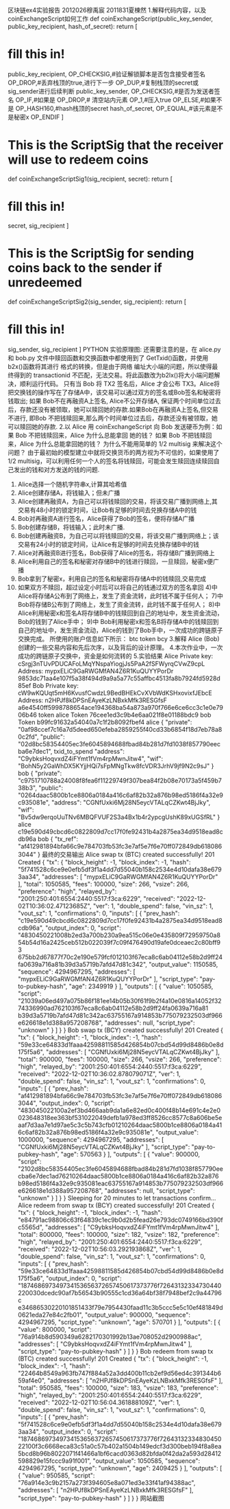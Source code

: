 区块链ex4实验报告
2012026穆禹宸 2011831夏楝然
1.解释代码内容，以及 coinExchangeScript如何工作
def coinExchangeScript(public_key_sender, public_key_recipient, hash_of_secret):
 return [
 # fill this in!
 public_key_recipient,
 OP_CHECKSIG,#验证解锁脚本是否包含接受者签名
 OP_DROP,#丢弃栈顶的true,进行下一步
 OP_DUP,#复制栈顶的secret或sig_sender进行后续判断
 public_key_sender,
 OP_CHECKSIG,#是否为发送者签名
 OP_IF,#如果是
 OP_DROP,# 清空站内元素
 OP_1,#压入true
 OP_ELSE,#如果不是
 OP_HASH160,#hash栈顶的secret
 hash_of_secret,
 OP_EQUAL,#该元素是不是秘密x
 OP_ENDIF
 ]
# This is the ScriptSig that the receiver will use to redeem coins
def coinExchangeScriptSig1(sig_recipient, secret):
 return [
 # fill this in!
 secret,
 sig_recipient
 ]
# This is the ScriptSig for sending coins back to the sender if unredeemed
def coinExchangeScriptSig2(sig_sender, sig_recipient):
 return [
 # fill this in!
 sig_sender,
 sig_recipient
 ] 
PYTHON
实验原理图:
还需要注意的是，在 alice.py 和 bob.py 文件中赎回函数和交换函数中都使用到了 GetTxid()函数，并使用 b2x()函数将其进行 格式的转换，但是由于网络
编址大小端的问题，所以使得最终得到的 transactionid 不匹配，无法交易。将此函数改为b2lx()将大小端问题解决，顺利运行代码。
只有当 Bob 将 TX2 签名后，Alice 才会公布 TX3。Alice将把交换钱的操作写在了存储A中，该交易可以通过双方的签名或Bob签名和秘密将钱取出; 如果
Bob不在再融资A上签名, Alice不公开存储A, 保证两个时间单位过去后，存款还没有被领取，她可以赎回她的存款.如果Bob在再融资A上签名,但交易不进行,
即Bob 不把钱赎回来,那么两个时间单位过去后，存款还没有被领取，她可以赎回她的存款.
2.以 Alice 用 coinExchangeScript 向 Bob 发送硬币为例：如果 Bob 不把钱赎回来，Alice 为什么总能拿回
她的钱？
如果 Bob 不把钱赎回来，Alice 为什么总能拿回她的钱？
为什么不能用简单的 1/2 multisig 来解决这个问题？
由于最初始的模型建立中就将交换货币的两方视为不可信的，如果使用了1/2 multisig，可以利用任何一个人的签名将钱赎回，可能会发生赎回连续赎回自
己发出的钱和对方发送的钱的问题.
1. Alice选择一个随机字符串x,计算其哈希值
2. Alice创建存储A，将钱输入；但未广播
3. Alice创建再融资A，为自己可以将钱赎回的交易，将该交易广播到网络上,其交易有48小时的锁定时间，让Bob有足够的时间去兑换存储A中的钱
4. Bob对再融资A进行签名，Alice获得了Bob的签名，便将存储A广播
5. Bob创建存储B，将钱输入；此时未广播.
6. Bob创建再融资B，为自己可以将钱赎回的交易，将该交易广播到网络上；该交易有24小时的锁定时间，让Alice有足够的时间去兑换存储B中的钱
7. Alice对再融资B进行签名，Bob获得了Alice的签名，将存储B广播到网络上
8. Alice利用自己的签名和秘密对存储B中的钱进行赎回，一旦赎回，秘密x便广播
9. Bob拿到了秘密x，利用自己的签名和秘密将存储A中的钱赎回,交易完成
10. 如果双方不赎回，超过设定小时后可以将自己的钱通过双方的签名拿回
4)中Alice将存储A公布到了网络上，发生了资金流转，此时钱不属于任何人；
7)中 Bob将存储B公布到了网络上，发生了资金流转，此时钱不属于任何人；
8)中Alice利用秘密x和签名A将存储B中的钱赎回到自己的地址中，发生资金流动，Bob的钱到了Alice手中；
9)中 Bob利用秘密x和签名B将存储A中的钱赎回到自己的地址中，发生资金流动，Alice的钱到了Bob手中，一次成功的跨链原子交换完成。
所使用的账户信息如下所示：
btc
token
bcy
3.解释 Alice (Bob) 创建的一些交易内容和先后次序，以及背后的设计原理。
4.本次作业中，一次成功的跨链原子交换中，资金是如何流转的
5.实验结果
Alice
Private key: cSrgj3nTUvPDUCAFoLMqYNspaYiogjJs5PaA2fSFWyrqCVwZ9cpL
Address: mypxELiC9GaRWGMfAN4Z6R1KuQUYYPorDr
9853dc71aa4e107f5a38f494d9a9a5a77c55affbc4513fa8b7924fd5928d85ef
Bob
Private key: cW9wKQUqt5mH6KvusfCwdzL9BedBHEkCvXVbWdKSHxovixfJEbcE
Address: n2HPJf8kDPSnEAyeKzLNBxkMfk3RESGfsF
a6e4540ff5998788654ace194368ba54a873a970f766e6ce6cc3c1e0e7906b46
token
alice
Token 76cee1ed3c9b4e6aa021f8e01188bdc9
bob
Token b99fc91632a54040a7c1f2b8092fbef4
alice
{
 "private": "0af98ccef7c16a7d5deed650efeba2859255f40cd33b6854f18d7eb78a80c2fd",
 "public": "02d8bc58354405ec3fe6045894688fbad84b281d7fd1038f857790eecba6e7dec1",
txid_to_spend
 "address": "C9ybksHoqvxdZ4iFYmt1fVm4rpMwnJitw4",
 "wif": "BohN5y2GaWhDX5KYjjHQi7sFpMNgTkw8fcVDR3JrhV9jf9N2c9sJ"
}
bob
{
 "private": "c9751710788a24008f8fea6f11229749f307bea84f2b08e70173a5f459b738b3",
 "public": "0264daac5800b1ce8806a0184a416c6af82b32a876b98ed5186f4a32e9c935081e",
 "address": "CGNfUxki6Mj28N5eycVTALqCZKwt4BjJky",
 "wif": "Bv5dw9erqoUuTNv6MBQFVUF2S3a4Bx1b4r2ypcgUshK89xUGSfRL"
}
alice
c19e590d49cbcd6c0822809d7cc17f0fe92431b4a2875ea34d9518ead8cdb96a
bob
{
 "tx_ref": "af412981894bfa66c9e784703fb53fc3e7af5e7f6e70ff072849db6180863044"
}
最终的交易输出
Alice swap tx (BTC) created successfully!
201 Created
{
 "tx": {
 "block_height": -1,
 "block_index": -1,
 "hash": "5f741528c6ce9e0efb5df3f1a4dd7d55040b158c2534e4d10dafa38e6793aa34",
 "addresses": [
 "mypxELiC9GaRWGMfAN4Z6R1KuQUYYPorDr"
 ],
 "total": 1050585,
 "fees": 100000,
 "size": 266,
 "vsize": 266,
 "preference": "high",
 "relayed_by": "2001:250:401:6554:2440:5517:f3ca:6229",
 "received": "2022-12-02T10:36:02.47123685Z",
 "ver": 1,
 "double_spend": false,
 "vin_sz": 1,
 "vout_sz": 1,
 "confirmations": 0,
 "inputs": [
 {
 "prev_hash": "c19e590d49cbcd6c0822809d7cc17f0fe92431b4a2875ea34d9518ead8cdb96a",
 "output_index": 0,
 "script":
"4830450221008b2ed3a700b230a9ea515c06e0e435809f72959750a854b54d16a2425ceb512b022039f7c09f476490d19afe0dceaec2c80bff93
675bb2d67877f70c2e190e579fcf012103f67eca8c6ab04112e58b2d9ff24fa0639a716a81b39d3a5719b7afd47d81c342",
 "output_value": 1150585,
 "sequence": 4294967295,
 "addresses": [
 "mypxELiC9GaRWGMfAN4Z6R1KuQUYYPorDr"
 ],
 "script_type": "pay-to-pubkey-hash",
 "age": 2349919
 }
 ],
 "outputs": [
 {
 "value": 1050585,
 "script":
"21039a06ed497a075b86f181ee14b05b30f61f9b2f4a10e0816a14052f3274336990ad762103f67eca8c6ab04112e58b2d9ff24fa0639a716a81
b39d3a5719b7afd47d81c342ac63755167a914853b775079232503df966e626618e1d388a957208768",
 "addresses": null,
 "script_type": "unknown"
 }
 ]
 }
}
Bob swap tx (BCY) created successfully!
201 Created
{
 "tx": {
 "block_height": -1,
 "block_index": -1,
 "hash": "59e33ce64833d1faaa42598811585d426854b07cbd54d99d8486b0e8d175f5a6",
 "addresses": [
 "CGNfUxki6Mj28N5eycVTALqCZKwt4BjJky"
 ],
 "total": 900000,
 "fees": 100000,
 "size": 266,
 "vsize": 266,
 "preference": "high",
 "relayed_by": "2001:250:401:6554:2440:5517:f3ca:6229",
 "received": "2022-12-02T10:36:02.878079071Z",
 "ver": 1,
 "double_spend": false,
 "vin_sz": 1,
 "vout_sz": 1,
 "confirmations": 0,
 "inputs": [
 {
 "prev_hash": "af412981894bfa66c9e784703fb53fc3e7af5e7f6e70ff072849db6180863044",
 "output_index": 0,
 "script":
"483045022100a2ef3bd466aab9da1a6e82ed0c400f48b14e691c4e2e0023648318ee363bf531022049defb1a978ed3ff8526cc8577c8a606be5e
aaf7d3aa7e1d97ae5c3c5b743cfb01210264daac5800b1ce8806a0184a416c6af82b32a876b98ed5186f4a32e9c935081e",
 "output_value": 1000000,
 "sequence": 4294967295,
 "addresses": [
 "CGNfUxki6Mj28N5eycVTALqCZKwt4BjJky"
 ],
 "script_type": "pay-to-pubkey-hash",
 "age": 570563
 }
 ],
 "outputs": [
 {
 "value": 900000,
 "script":
"2102d8bc58354405ec3fe6045894688fbad84b281d7fd1038f857790eecba6e7dec1ad76210264daac5800b1ce8806a0184a416c6af82b32a876
b98ed5186f4a32e9c935081eac63755167a914853b775079232503df966e626618e1d388a957208768",
 "addresses": null,
 "script_type": "unknown"
 }
 ]
 }
}
Sleeping for 20 minutes to let transactions confirm...
Alice redeem from swap tx (BCY) created successfully!
201 Created
{
 "tx": {
 "block_height": -1,
 "block_index": -1,
 "hash": "e84791ac98806c63f64839c1ec9b0d2b5fead26e793dc0749166bd390fc5565d",
 "addresses": [
 "C9ybksHoqvxdZ4iFYmt1fVm4rpMwnJitw4"
 ],
 "total": 800000,
 "fees": 100000,
 "size": 182,
 "vsize": 182,
 "preference": "high",
 "relayed_by": "2001:250:401:6554:2440:5517:f3ca:6229",
 "received": "2022-12-02T10:56:03.292193868Z",
 "ver": 1,
 "double_spend": false,
 "vin_sz": 1,
 "vout_sz": 1,
 "confirmations": 0,
 "inputs": [
 {
 "prev_hash": "59e33ce64833d1faaa42598811585d426854b07cbd54d99d8486b0e8d175f5a6",
 "output_index": 0,
 "script":
"187468697349734153656372657450617373776f72643132334730440220030dcedc90af7b56543b90555c1cd36a64bf38f7948bef2c9a44796c
e34686530220101851433f79e7954430faad11c3b5ccc5e5c10ef481849d0621eda27e84c2fb01",
 "output_value": 900000,
 "sequence": 4294967295,
 "script_type": "unknown",
 "age": 570701
 }
 ],
 "outputs": [
 {
 "value": 800000,
 "script": "76a914b8d590349a6282170301992b13ae708052d2900988ac",
 "addresses": [
 "C9ybksHoqvxdZ4iFYmt1fVm4rpMwnJitw4"
 ],
 "script_type": "pay-to-pubkey-hash"
 }
 ]
 }
}
Bob redeem from swap tx (BTC) created successfully!
201 Created
{
 "tx": {
 "block_height": -1,
 "block_index": -1,
 "hash": "22464b8549a963fb747f884a52a3dd400b11cb2ef9d56ed4c391344b659af4e0",
 "addresses": [
 "n2HPJf8kDPSnEAyeKzLNBxkMfk3RESGfsF"
 ],
 "total": 950585,
 "fees": 100000,
 "size": 183,
 "vsize": 183,
 "preference": "high",
 "relayed_by": "2001:250:401:6554:2440:5517:f3ca:6229",
 "received": "2022-12-02T10:56:04.361888109Z",
 "ver": 1,
 "double_spend": false,
 "vin_sz": 1,
 "vout_sz": 1,
 "confirmations": 0,
 "inputs": [
 {
 "prev_hash": "5f741528c6ce9e0efb5df3f1a4dd7d55040b158c2534e4d10dafa38e6793aa34",
 "output_index": 0,
 "script":
"187468697349734153656372657450617373776f7264313233483045022100f3c6668eca83c51a0c57b402a1504b149edcf3d300beb194f8a8ea
5bcd8b96b8022071f41466a1bf6cacd0363d82bfda0f42da2a593d28412598829e15fccc9a91f001",
 "output_value": 1050585,
 "sequence": 4294967295,
 "script_type": "unknown",
 "age": 2409425
 }
 ],
 "outputs": [
 {
 "value": 950585,
 "script": "76a914e3c9b2157a273f394605e8a071ed3e33f41af94388ac",
 "addresses": [
 "n2HPJf8kDPSnEAyeKzLNBxkMfk3RESGfsF"
 ],
 "script_type": "pay-to-pubkey-hash"
 }
 ]
 }
}
网站截图
